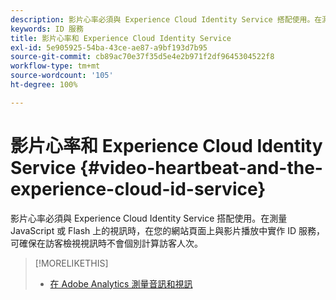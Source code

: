 ```yaml
---
description: 影片心率必須與 Experience Cloud Identity Service 搭配使用。在測量 JavaScript 或 Flash 上的視訊時，在您的網站頁面上與影片播放中實作 ID 服務，可確保在訪客檢視視訊時不會個別計算訪客人次。
keywords: ID 服務
title: 影片心率和 Experience Cloud Identity Service
exl-id: 5e905925-54ba-43ce-ae87-a9bf193d7b95
source-git-commit: cb89ac70e37f35d5e4e2b971f2df9645304522f8
workflow-type: tm+mt
source-wordcount: '105'
ht-degree: 100%

---
```


# 影片心率和 Experience Cloud Identity Service {#video-heartbeat-and-the-experience-cloud-id-service}

影片心率必須與 Experience Cloud Identity Service 搭配使用。在測量 JavaScript 或 Flash 上的視訊時，在您的網站頁面上與影片播放中實作 ID 服務，可確保在訪客檢視視訊時不會個別計算訪客人次。

>[!MORELIKETHIS]
>
>* [在 Adobe Analytics 測量音訊和視訊](https://experienceleague.adobe.com/docs/media-analytics/using/media-overview.html)


